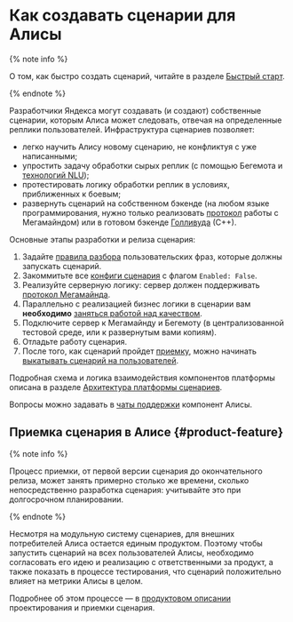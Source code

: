 # Как создавать сценарии для Алисы


{% note info %}

О том, как быстро создать сценарий, читайте в разделе [Быстрый старт](quickstart.md).

{% endnote %}

Разработчики Яндекса могут создавать (и создают) собственные сценарии, которым Алиса может следовать, отвечая на определенные реплики пользователей. Инфраструктура сценариев позволяет:

* легко научить Алису новому сценарию, не конфликтуя с уже написанными;
* упростить задачу обработки сырых реплик (с помощью Бегемота и [технологий NLU](nlu/index.md));
* протестировать логику обработки реплик в условиях, приближенных к боевым;
* развернуть сценарий на собственном бэкенде (на любом языке программирования, нужно только реализовать [протокол](megamind/protocol.md) работы с Мегамайндом) или в готовом бэкенде [Голливуда](hollywood/index.md) (С++).

Основные этапы разработки и релиза сценария:

1. Задайте [правила разбора](nlu/index.md) пользовательских фраз, которые должны запускать сценарий.
1. Закоммитьте все [конфиги сценария](megamind/config.md) с флагом `Enabled: False`.
1. Реализуйте серверную логику: сервер должен поддерживать [протокол Мегамайнда](megamind/protocol.md).
1. Параллельно с реализацией бизнес логики в сценарии вам **необходимо** [заняться работой над качеством](https://wiki.yandex-team.ru/alice/analytics/newscenarioacceptance/#formirovanieoflajjnkorziniprorabotkalogirovanija).
1. Подключите сервер к Мегамайнду и Бегемоту (в централизованной тестовой среде, или к развернутым вами копиям).
1. Отладьте работу сценария.
1. После того, как сценарий пройдет [приемку](#product-feature), можно начинать [выкатывать сценарий на пользователей](https://wiki.yandex-team.ru/alice/megamind/protocolscenarios/releases/).

Подробная схема и логика взаимодействия компонентов платформы описана в разделе [Архитектура платформы сценариев](architecture.md).

Вопросы можно задавать в [чаты поддержки](faq.md#support) компонент Алисы.

## Приемка сценария в Алисе {#product-feature}

{% note info %}

Процесс приемки, от первой версии сценария до окончательного релиза, может занять примерно столько же времени, сколько непосредственно разработка сценария: учитывайте это при долгосрочном планировании.

{% endnote %}

Несмотря на модульную систему сценариев, для внешних потребителей Алиса остается единым продуктом. Поэтому чтобы запустить сценарий на всех пользователей Алисы, необходимо согласовать его идею и реализацию с ответственными за продукт, а также показать в процессе тестирования, что сценарий положительно влияет на метрики Алисы в целом.

Подробнее об этом процессе — в [продуктовом описании](https://wiki.yandex-team.ru/voicetechnology/dev/analytics/new_scenario_acceptance/) проектирования и приемки сценария.
